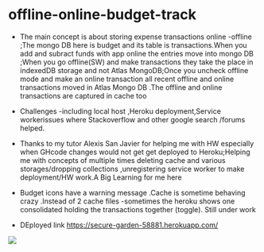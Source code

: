 # offline-online-budget-track
* The main concept is  about storing expense transactions online -offline ;The mongo DB here is budget and its table is  transactions.When you add and subract funds with app online the entries move into mongo DB ;When you go offline(SW) and make transactions they take the place in indexedDB storage  and not Atlas MongoDB;Once you uncheck offline mode and make an online transaction all recent offline and online transactions moved in Atlas Mongo DB .The offline and online transactions are captured in  cache too
* Challenges -including local host  ,Heroku deployment,Service workerissues  where Stackoverflow and other google search /forums helped.
* Thanks to my tutor Alexis San Javier for helping me with HW especially when GHcode changes  would not get get deployed to Heroku;Helping me with concepts of multiple times deleting cache and  various storages/dropping collections  ,unregistering  service worker to make deployment/HW work.A Big Learning for me here
* Budget icons have a  warning message .Cache is sometime behaving crazy .Instead of 2 cache files -sometimes the heroku shows one consolidated holding the transactions together (toggle). Still under work

* DEployed link  https://secure-garden-58881.herokuapp.com/
<img src="./BTRacker.gif">
